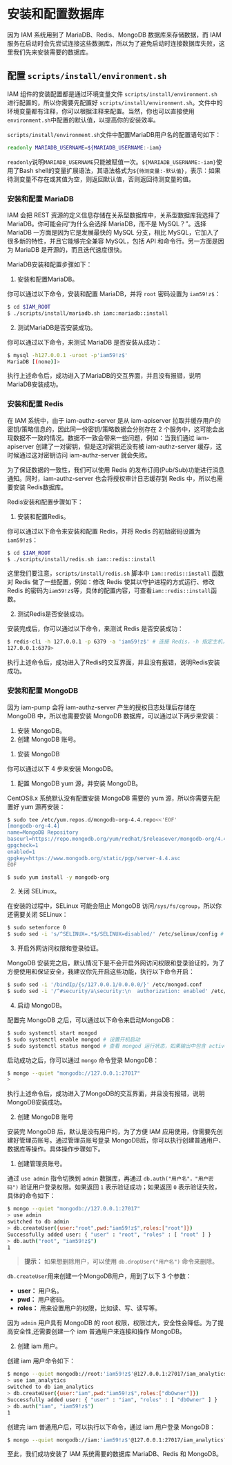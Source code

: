 # 安装和配置数据库

因为 IAM 系统用到了 MariaDB、Redis、MongoDB 数据库来存储数据，而 IAM 服务在启动时会先尝试连接这些数据库，所以为了避免启动时连接数据库失败，这里我们先来安装需要的数据库。

## 配置 `scripts/install/environment.sh`

IAM 组件的安装配置都是通过环境变量文件 `scripts/install/environment.sh` 进行配置的，所以你需要先配置好 `scripts/install/environment.sh`。文件中的环境变量都有注释，你可以根据注释来配置。当然，你也可以直接使用`environment.sh`中配置的默认值，以提高你的安装效率。

`scripts/install/environment.sh`文件中配置MariaDB用户名的配置语句如下：

```bash
readonly MARIADB_USERNAME=${MARIADB_USERNAME:-iam}
```

`readonly`说明`MARIADB_USERNAME`只能被赋值一次。`${MARIADB_USERNAME:-iam}`使用了Bash shell的变量扩展语法，其语法格式为`${待测变量:-默认值}`，表示：如果待测变量不存在或其值为空，则返回默认值，否则返回待测变量的值。

### 安装和配置 MariaDB

IAM 会把 REST 资源的定义信息存储在关系型数据库中，关系型数据库我选择了 MariaDB。你可能会问“为什么会选择 MariaDB，而不是 MySQL？”。选择 MariaDB 一方面是因为它是发展最快的 MySQL 分支，相比 MySQL，它加入了很多新的特性，并且它能够完全兼容 MySQL，包括 API 和命令行。另一方面是因为 MariaDB 是开源的，而且迭代速度很快。

MariaDB安装和配置步骤如下：

1) 安装和配置MariaDB。

你可以通过以下命令，安装和配置 MariaDB，并将 `root` 密码设置为 `iam59!z$`：


```bash
$ cd $IAM_ROOT
$ ./scripts/install/mariadb.sh iam::mariadb::install
```

2) 测试MariaDB是否安装成功。

你可以通过以下命令，来测试 MariaDB 是否安装从成功：

```bash
$ mysql -h127.0.0.1 -uroot -p'iam59!z$'
MariaDB [(none)]>
```

执行上述命令后，成功进入了MariaDB的交互界面，并且没有报错，说明MariaDB安装成功。

### 安装和配置 Redis

在 IAM 系统中，由于 iam-authz-server 是从 iam-apiserver 拉取并缓存用户的密钥/策略信息的，因此同一份密钥/策略数据会分别存在 2 个服务中，这可能会出现数据不一致的情况。数据不一致会带来一些问题，例如：当我们通过 iam-apiserver 创建了一对密钥，但是这对密钥还没有被 iam-authz-server 缓存，这时候通过这对密钥访问 iam-authz-server 就会失败。

为了保证数据的一致性，我们可以使用 Redis 的发布订阅(Pub/Sub)功能进行消息通知。同时，iam-authz-server 也会将授权审计日志缓存到 Redis 中，所以也需要安装 Redis数据库。

Redis安装和配置步骤如下：

1) 安装和配置Redis。

你可以通过以下命令来安装和配置 Redis，并将 Redis 的初始密码设置为 `iam59!z$`：

```bash
$ cd $IAM_ROOT
$ ./scripts/install/redis.sh iam::redis::install
```

这里我们要注意，`scripts/install/redis.sh` 脚本中 `iam::redis::install` 函数对 Redis 做了一些配置，例如：修改 Redis 使其以守护进程的方式运行、修改 Redis 的密码为`iam59!z$`等，具体的配置内容，可查看`iam::redis::install`函数。

2) 测试Redis是否安装成功。

安装完成后，你可以通过以下命令，来测试 Redis 是否安装成功：

```bash
$ redis-cli -h 127.0.0.1 -p 6379 -a 'iam59!z$' # 连接 Redis，-h 指定主机，-p 指定监听端口，-a 指定登录密码
127.0.0.1:6379>
```

执行上述命令后，成功进入了Redis的交互界面，并且没有报错，说明Redis安装成功。

### 安装和配置 MongoDB

因为 iam-pump 会将 iam-authz-server 产生的授权日志处理后存储在 MongoDB 中，所以也需要安装 MongoDB 数据库，可以通过以下两步来安装：

1) 安装 MongoDB。
2) 创建 MongoDB 账号。

1. 安装 MongoDB

你可以通过以下 4 步来安装 MongoDB。

1) 配置 MongoDB yum 源，并安装 MongoDB。

CentOS8.x 系统默认没有配置安装 MongoDB 需要的 yum 源，所以你需要先配置好 yum 源再安装：

```bash
$ sudo tee /etc/yum.repos.d/mongodb-org-4.4.repo<<'EOF'
[mongodb-org-4.4]
name=MongoDB Repository
baseurl=https://repo.mongodb.org/yum/redhat/$releasever/mongodb-org/4.4/x86_64/
gpgcheck=1
enabled=1
gpgkey=https://www.mongodb.org/static/pgp/server-4.4.asc
EOF

$ sudo yum install -y mongodb-org
```

2) 关闭 SELinux。

在安装的过程中，SELinux 可能会阻止 MongoDB 访问`/sys/fs/cgroup`，所以你还需要关闭 SELinux：

```bash
$ sudo setenforce 0
$ sudo sed -i 's/^SELINUX=.*$/SELINUX=disabled/' /etc/selinux/config # 永久关闭 SELINUX
```

3) 开启外网访问权限和登录验证。

MongoDB 安装完之后，默认情况下是不会开启外网访问权限和登录验证的，为了方便使用和保证安全，我建议你先开启这些功能，执行以下命令开启：

```bash
$ sudo sed -i '/bindIp/{s/127.0.0.1/0.0.0.0/}' /etc/mongod.conf
$ sudo sed -i '/^#security/a\security:\n  authorization: enabled' /etc/mongod.conf
```
4) 启动 MongoDB。

配置完 MongoDB 之后，可以通过以下命令来启动MongoDB：

```bash
$ sudo systemctl start mongod
$ sudo systemctl enable mongod # 设置开机启动
$ sudo systemctl status mongod # 查看 mongod 运行状态，如果输出中包含 active (running)字样说明 mongod 成功启动。
```

启动成功之后，你可以通过 `mongo` 命令登录 MongoDB：

```bash
$ mongo --quiet "mongodb://127.0.0.1:27017"
>
```

执行上述命令后，成功进入了MongoDB的交互界面，并且没有报错，说明MongoDB安装成功。

2. 创建 MongoDB 账号

安装完 MongoDB 后，默认是没有用户的，为了方便 IAM 应用使用，你需要先创建好管理员账号。通过管理员账号登录 MongoDB后，你可以执行创建普通用户、数据库等操作。具体操作步骤如下。

1) 创建管理员账号。

通过 `use admin` 指令切换到 `admin` 数据库，再通过 `db.auth("用户名"，"用户密码")` 验证用户登录权限。如果返回 `1` 表示验证成功；如果返回 `0` 表示验证失败，具体的命令如下：

```bash
$ mongo --quiet "mongodb://127.0.0.1:27017"
> use admin
switched to db admin
> db.createUser({user:"root",pwd:"iam59!z$",roles:["root"]})
Successfully added user: { "user" : "root", "roles" : [ "root" ] }
> db.auth("root", "iam59!z$")
1
```
> **提示：** 如果想删除用户，可以使用 `db.dropUser("用户名")` 命令来删除。

`db.createUser`用来创建一个MongoDB用户，用到了以下 3 个参数：
- **user：** 用户名。
- **pwd：** 用户密码。
- **roles：** 用来设置用户的权限，比如读、写、读写等。

因为 `admin` 用户具有 MongoDB 的 root 权限，权限过大，安全性会降低。为了提高安全性,还需要创建一个 iam 普通用户来连接和操作 MongoDB。

2) 创建 iam 用户。

创建 iam 用户命令如下：

```bash
$ mongo --quiet mongodb://root:'iam59!z$'@127.0.0.1:27017/iam_analytics?authSource=admin # 用管理员账户连接 MongoDB
> use iam_analytics
switched to db iam_analytics
> db.createUser({user:"iam",pwd:"iam59!z$",roles:["dbOwner"]})
Successfully added user: { "user" : "iam", "roles" : [ "dbOwner" ] }
> db.auth("iam", "iam59!z$")
1
```

创建完 iam 普通用户后，可以执行以下命令，通过 iam 用户登录 MongoDB：

```bash
$ mongo --quiet mongodb://iam:'iam59!z$'@127.0.0.1:27017/iam_analytics?authSource=iam_analytics
```

至此，我们成功安装了 IAM 系统需要的数据库 MariaDB、Redis 和 MongoDB。

